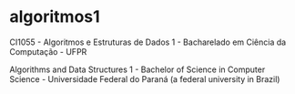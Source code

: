 # algoritmos1  
CI1055 - Algoritmos e Estruturas de Dados 1 - Bacharelado em Ciência da Computação - UFPR

Algorithms and Data Structures 1 - Bachelor of Science in Computer Science - Universidade Federal do Paraná (a federal university in Brazil)
